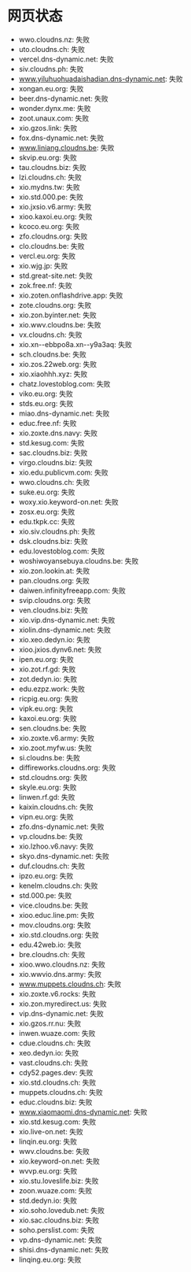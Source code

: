 # 网页状态
- wwo.cloudns.nz: 失败
- uto.cloudns.ch: 失败
- vercel.dns-dynamic.net: 失败
- siv.cloudns.ph: 失败
- www.yiluhuohuadaishadian.dns-dynamic.net: 失败
- xongan.eu.org: 失败
- beer.dns-dynamic.net: 失败
- wonder.dynx.me: 失败
- zoot.unaux.com: 失败
- xio.gzos.link: 失败
- fox.dns-dynamic.net: 失败
- www.liniang.cloudns.be: 失败
- skvip.eu.org: 失败
- tau.cloudns.biz: 失败
- lzi.cloudns.ch: 失败
- xio.mydns.tw: 失败
- xio.std.000.pe: 失败
- xio.jxsio.v6.army: 失败
- xioo.kaxoi.eu.org: 失败
- kcoco.eu.org: 失败
- zfo.cloudns.org: 失败
- clo.cloudns.be: 失败
- vercl.eu.org: 失败
- xio.wjg.jp: 失败
- std.great-site.net: 失败
- zok.free.nf: 失败
- xio.zoten.onflashdrive.app: 失败
- zote.cloudns.org: 失败
- xio.zon.byinter.net: 失败
- xio.wwv.cloudns.be: 失败
- vx.cloudns.ch: 失败
- xio.xn--ebbpo8a.xn--y9a3aq: 失败
- sch.cloudns.be: 失败
- xio.zos.22web.org: 失败
- xio.xiaohhh.xyz: 失败
- chatz.lovestoblog.com: 失败
- viko.eu.org: 失败
- stds.eu.org: 失败
- miao.dns-dynamic.net: 失败
- educ.free.nf: 失败
- xio.zoxte.dns.navy: 失败
- std.kesug.com: 失败
- sac.cloudns.biz: 失败
- virgo.cloudns.biz: 失败
- xio.edu.publicvm.com: 失败
- wwo.cloudns.ch: 失败
- suke.eu.org: 失败
- woxy.xio.keyword-on.net: 失败
- zosx.eu.org: 失败
- edu.tkpk.cc: 失败
- xio.siv.cloudns.ph: 失败
- dsk.cloudns.biz: 失败
- edu.lovestoblog.com: 失败
- woshiwoyansebuya.cloudns.be: 失败
- xio.zon.lookin.at: 失败
- pan.cloudns.org: 失败
- daiwen.infinityfreeapp.com: 失败
- svip.cloudns.org: 失败
- ven.cloudns.biz: 失败
- xio.vip.dns-dynamic.net: 失败
- xiolin.dns-dynamic.net: 失败
- xio.xeo.dedyn.io: 失败
- xioo.jxios.dynv6.net: 失败
- ipen.eu.org: 失败
- xio.zot.rf.gd: 失败
- zot.dedyn.io: 失败
- edu.ezpz.work: 失败
- ricpig.eu.org: 失败
- vipk.eu.org: 失败
- kaxoi.eu.org: 失败
- sen.cloudns.be: 失败
- xio.zoxte.v6.army: 失败
- xio.zoot.myfw.us: 失败
- si.cloudns.be: 失败
- diffireworks.cloudns.org: 失败
- std.cloudns.org: 失败
- skyle.eu.org: 失败
- linwen.rf.gd: 失败
- kaixin.cloudns.ch: 失败
- vipn.eu.org: 失败
- zfo.dns-dynamic.net: 失败
- vp.cloudns.be: 失败
- xio.lzhoo.v6.navy: 失败
- skyo.dns-dynamic.net: 失败
- duf.cloudns.ch: 失败
- ipzo.eu.org: 失败
- kenelm.cloudns.ch: 失败
- std.000.pe: 失败
- vice.cloudns.be: 失败
- xioo.educ.line.pm: 失败
- mov.cloudns.org: 失败
- xio.std.cloudns.org: 失败
- edu.42web.io: 失败
- bre.cloudns.ch: 失败
- xioo.wwo.cloudns.nz: 失败
- xio.wwvio.dns.army: 失败
- www.muppets.cloudns.ch: 失败
- xio.zoxte.v6.rocks: 失败
- xio.zon.myredirect.us: 失败
- vip.dns-dynamic.net: 失败
- xio.gzos.rr.nu: 失败
- inwen.wuaze.com: 失败
- cdue.cloudns.ch: 失败
- xeo.dedyn.io: 失败
- vast.cloudns.ch: 失败
- cdy52.pages.dev: 失败
- xio.std.cloudns.ch: 失败
- muppets.cloudns.ch: 失败
- educ.cloudns.biz: 失败
- www.xiaomaomi.dns-dynamic.net: 失败
- xio.std.kesug.com: 失败
- xio.live-on.net: 失败
- linqin.eu.org: 失败
- wwv.cloudns.be: 失败
- xio.keyword-on.net: 失败
- wvvp.eu.org: 失败
- xio.stu.loveslife.biz: 失败
- zoon.wuaze.com: 失败
- std.dedyn.io: 失败
- xio.soho.lovedub.net: 失败
- xio.sac.cloudns.biz: 失败
- soho.perslist.com: 失败
- vp.dns-dynamic.net: 失败
- shisi.dns-dynamic.net: 失败
- linqing.eu.org: 失败
